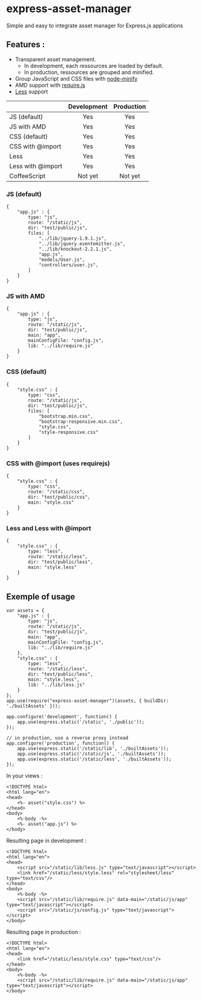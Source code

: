 express-asset-manager
=============

Simple and easy to integrate asset manager for Express.js applications

## Features :

- Transparent asset management.
    - In development, each ressources are loaded by default.
    - In production, ressources are grouped and minified.
- Group JavaScript and CSS files with [node-minify](https://github.com/srod/node-minify)
- AMD support with [require.js](http://requirejs.org)
- [Less](http://lesscss.org) support

|                         | Development   | Production   |
| ----------------------- |:-------------:|:------------:|
| JS (default)            | Yes           | Yes          |
| JS with AMD             | Yes           | Yes          |
| CSS (default)           | Yes           | Yes          |
| CSS with @import        | Yes           | Yes          |
| Less                    | Yes           | Yes          |
| Less with @import       | Yes           | Yes          |
| CoffeeScript            | Not yet       | Not yet      |


### JS (default)

    {
        "app.js" : {
            type: "js",
            route: "/static/js",
            dir: "test/public/js",
            files: [
                "../lib/jquery-1.9.1.js",
                "../lib/jquery.eventemitter.js",
                "../lib/knockout-2.2.1.js",
                "app.js",
                "models/User.js",
                "controllers/user.js",
            ]
        }
    }
    
### JS with AMD

    {
        "app.js" : {
            type: "js",
            route: "/static/js",
            dir: "test/public/js",
            main: "app",
            mainConfigFile: "config.js",
            lib: "../lib/require.js"
        }
    }
    
### CSS (default)

    {
        "style.css" : {
            type: "css",
            route: "/static/js",
            dir: "test/public/js",
            files: [
                "bootstrap.min.css",
                "bootstrap-responsive.min.css",
                "style.css",
                "style-responsive.css"
            ]
        }
    }

### CSS with @import (uses requirejs)

    {
        "style.css" : {
            type: "css",
            route: "/static/css",
            dir: "test/public/css",
            main: "style.css"
        }
    }


### Less and Less with @import

    {
        "style.css" : {
            type: "less",
            route: "/static/less",
            dir: "test/public/less",
            main: "style.less"
        }
    }



    
## Exemple of usage

    var assets = {
        "app.js" : {
            type: "js",
            route: "/static/js",
            dir: "test/public/js",
            main: "app",
            mainConfigFile: "config.js",
            lib: "../lib/require.js"
        },
        "style.css" : {
            type: "less",
            route: "/static/less",
            dir: "test/public/less",
            main: "style.less",
            lib: "../lib/less.js"
        }
    };
    app.use(require("express-asset-manager")(assets, { buildDir: './builtAssets' }));
    
    app.configure('development', function() {
        app.use(express.static('/static', './public'));
    });
    
    // in production, use a reverse proxy instead
    app.configure('production', function() {
        app.use(express.static('/static/lib', './builtAssets'));
        app.use(express.static('/static/js', './builtAssets'));
        app.use(express.static('/static/less', './builtAssets'));
    });

   
In your views :

    <!DOCTYPE html>
    <html lang="en">
    <head>
        <%- asset("style.css") %>
    </head>
    <body>
        <%-body -%>
        <%- asset("app.js") %>
    </body>
    
    
Resulting page in development :

    <!DOCTYPE html>
    <html lang="en">
    <head>
        <script src="/static/lib/less.js" type="text/javascript"></script>
        <link href="/static/less/style.less" rel="stylesheet/less" type="text/css"/>
    </head>
    <body>
        <%-body -%>
        <script src="/static/lib/require.js" data-main="/static/js/app" type="text/javascript"></script>
        <script src="/static/js/config.js" type="text/javascript"></script>
    </body>


Resulting page in production :

    <!DOCTYPE html>
    <html lang="en">
    <head>
        <link href="/static/less/style.css" type="text/css"/>
    </head>
    <body>
        <%-body -%>
        <script src="/static/lib/require.js" data-main="/static/js/app" type="text/javascript"></script>
    </body>
    
    
